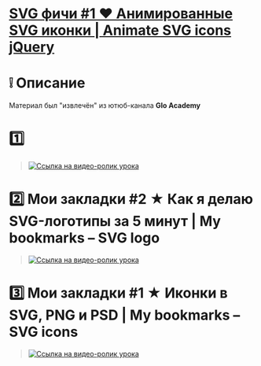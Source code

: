 # [SVG фичи #1 ❤ Анимированные SVG иконки | Animate SVG icons jQuery](https://m2in.github.io/GAsvgAnim/)
# :grey_exclamation: Описание
Материал был "извлечён" из ютюб-канала **Glo Academy**
# :one:
> [![Ссылка на видео-ролик урока](http://img.youtube.com/vi/MGuY-vmIDdI/0.jpg)](https://www.youtube.com/watch?v=MGuY-vmIDdI)
# :two: Мои закладки #2 ★ Как я делаю SVG-логотипы за 5 минут | My bookmarks – SVG logo
> [![Ссылка на видео-ролик урока](http://img.youtube.com/vi/NoW5GAcA6eU/0.jpg)](https://www.youtube.com/watch?v=NoW5GAcA6eU)
# :three: Мои закладки #1 ★ Иконки в SVG, PNG и PSD | My bookmarks – SVG icons
> [![Ссылка на видео-ролик урока](http://img.youtube.com/vi/I_z9aNFPs04/0.jpg)](https://www.youtube.com/watch?v=I_z9aNFPs04)

